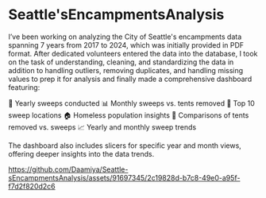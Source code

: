 # Seattle'sEncampmentsAnalysis
I’ve been working on analyzing the City of Seattle's encampments data spanning 7 years from 2017 to 2024, which was initially provided in PDF format. After dedicated volunteers entered the data into the database, I took on the task of understanding, cleaning, and standardizing the data in addition to handling outliers, removing duplicates, and handling missing values to prep it for analysis and finally made a comprehensive dashboard featuring:

📅 Yearly sweeps conducted
📊 Monthly sweeps vs. tents removed
📍 Top 10 sweep locations
🏠 Homeless population insights
🔄 Comparisons of tents removed vs. sweeps
📈 Yearly and monthly sweep trends

The dashboard also includes slicers for specific year and month views, offering deeper insights into the data trends. 

https://github.com/Daamiya/Seattle-sEncampmentsAnalysis/assets/91697345/2c19828d-b7c8-49e0-a95f-f7d2f820d2c6

